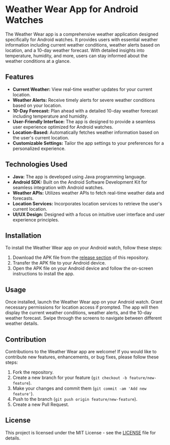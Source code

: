 # Weather Wear App for Android Watches

The Weather Wear app is a comprehensive weather application designed specifically for Android watches. It provides users with essential weather information including current weather conditions, weather alerts based on location, and a 10-day weather forecast. With detailed insights into temperature, humidity, and more, users can stay informed about the weather conditions at a glance.

## Features

- **Current Weather:** View real-time weather updates for your current location.
- **Weather Alerts:** Receive timely alerts for severe weather conditions based on your location.
- **10-Day Forecast:** Plan ahead with a detailed 10-day weather forecast including temperature and humidity.
- **User-Friendly Interface:** The app is designed to provide a seamless user experience optimized for Android watches.
- **Location-Based:** Automatically fetches weather information based on the user's current location.
- **Customizable Settings:** Tailor the app settings to your preferences for a personalized experience.

## Technologies Used

- **Java:** The app is developed using Java programming language.
- **Android SDK:** Built on the Android Software Development Kit for seamless integration with Android watches.
- **Weather APIs:** Utilizes weather APIs to fetch real-time weather data and forecasts.
- **Location Services:** Incorporates location services to retrieve the user's current location.
- **UI/UX Design:** Designed with a focus on intuitive user interface and user experience principles.

## Installation

To install the Weather Wear app on your Android watch, follow these steps:

1. Download the APK file from the [release section](#) of this repository.
2. Transfer the APK file to your Android device.
3. Open the APK file on your Android device and follow the on-screen instructions to install the app.

## Usage

Once installed, launch the Weather Wear app on your Android watch. Grant necessary permissions for location access if prompted. The app will then display the current weather conditions, weather alerts, and the 10-day weather forecast. Swipe through the screens to navigate between different weather details.

## Contribution

Contributions to the Weather Wear app are welcome! If you would like to contribute new features, enhancements, or bug fixes, please follow these steps:

1. Fork the repository.
2. Create a new branch for your feature (`git checkout -b feature/new-feature`).
3. Make your changes and commit them (`git commit -am 'Add new feature'`).
4. Push to the branch (`git push origin feature/new-feature`).
5. Create a new Pull Request.

## License

This project is licensed under the MIT License - see the [LICENSE](LICENSE) file for details.
